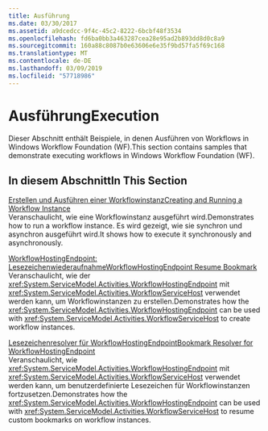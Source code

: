 ```yaml
---
title: Ausführung
ms.date: 03/30/2017
ms.assetid: a9dcedcc-9f4c-45c2-8222-6bcbf48f3534
ms.openlocfilehash: fd6ba0bb3a463287cea28e95ad2b893dd8d0c8a9
ms.sourcegitcommit: 160a88c8087b0e63606e6e35f9bd57fa5f69c168
ms.translationtype: MT
ms.contentlocale: de-DE
ms.lasthandoff: 03/09/2019
ms.locfileid: "57718986"
---
```

# <a name="execution"></a><span data-ttu-id="bfece-102">Ausführung</span><span class="sxs-lookup"><span data-stu-id="bfece-102">Execution</span></span>
<span data-ttu-id="bfece-103">Dieser Abschnitt enthält Beispiele, in denen Ausführen von Workflows in Windows Workflow Foundation (WF).</span><span class="sxs-lookup"><span data-stu-id="bfece-103">This section contains samples that demonstrate executing workflows in Windows Workflow Foundation (WF).</span></span>  
  
## <a name="in-this-section"></a><span data-ttu-id="bfece-104">In diesem Abschnitt</span><span class="sxs-lookup"><span data-stu-id="bfece-104">In This Section</span></span>
  
 [<span data-ttu-id="bfece-105">Erstellen und Ausführen einer Workflowinstanz</span><span class="sxs-lookup"><span data-stu-id="bfece-105">Creating and Running a Workflow Instance</span></span>](creating-and-running-a-workflow-instance.md)  
 <span data-ttu-id="bfece-106">Veranschaulicht, wie eine Workflowinstanz ausgeführt wird.</span><span class="sxs-lookup"><span data-stu-id="bfece-106">Demonstrates how to run a workflow instance.</span></span> <span data-ttu-id="bfece-107">Es wird gezeigt, wie sie synchron und asynchron ausgeführt wird.</span><span class="sxs-lookup"><span data-stu-id="bfece-107">It shows how to execute it synchronously and asynchronously.</span></span>  
  
 [<span data-ttu-id="bfece-108">WorkflowHostingEndpoint: Lesezeichenwiederaufnahme</span><span class="sxs-lookup"><span data-stu-id="bfece-108">WorkflowHostingEndpoint Resume Bookmark</span></span>](workflowhostingendpoint-resume-bookmark.md)  
 <span data-ttu-id="bfece-109">Veranschaulicht, wie der <xref:System.ServiceModel.Activities.WorkflowHostingEndpoint> mit <xref:System.ServiceModel.Activities.WorkflowServiceHost> verwendet werden kann, um Workflowinstanzen zu erstellen.</span><span class="sxs-lookup"><span data-stu-id="bfece-109">Demonstrates how the <xref:System.ServiceModel.Activities.WorkflowHostingEndpoint> can be used with <xref:System.ServiceModel.Activities.WorkflowServiceHost> to create workflow instances.</span></span>  
  
 [<span data-ttu-id="bfece-110">Lesezeichenresolver für WorkflowHostingEndpoint</span><span class="sxs-lookup"><span data-stu-id="bfece-110">Bookmark Resolver for WorkflowHostingEndpoint</span></span>](bookmark-resolver-for-workflowhostingendpoint.md)  
 <span data-ttu-id="bfece-111">Veranschaulicht, wie <xref:System.ServiceModel.Activities.WorkflowHostingEndpoint> mit <xref:System.ServiceModel.Activities.WorkflowServiceHost> verwendet werden kann, um benutzerdefinierte Lesezeichen für Workflowinstanzen fortzusetzen.</span><span class="sxs-lookup"><span data-stu-id="bfece-111">Demonstrates how the <xref:System.ServiceModel.Activities.WorkflowHostingEndpoint> can be used with <xref:System.ServiceModel.Activities.WorkflowServiceHost> to resume custom bookmarks on workflow instances.</span></span>
